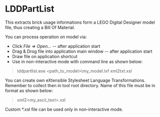 # LDDPartList
This extracts brick usage informations form a LEGO Digital Designer model file, thus creating a Bill Of Material. 

You can process operation on model via:
- Click _File => Open..._ -- after application start
- Drag & Drog file into application main window -- after application start
- Draw file on application shortcut
- Use in non-interactive mode with command line as shown below:
> lddpartlist.exe  <path_to_model>\my_model.lxf  xml2txt.xsl

You can create own eXtensible Stylesheet Language Transformations. Remember to collect then in tool root directory. Name of this file must be in format as shown below:
> xml2<my_ascii_text>.xsl

Custom *.xsl file can be used only in non-interactive mode.
